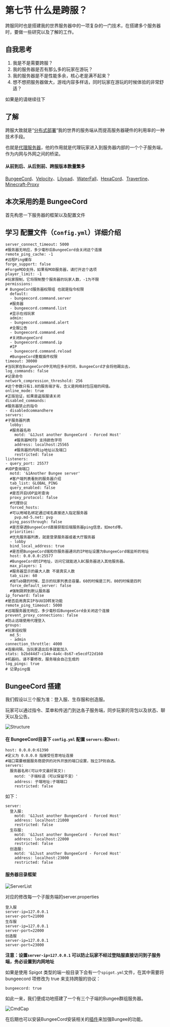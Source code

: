 # 第七节 什么是跨服？

跨服同时也是搭建我的世界服务器中的一项复杂的一门技术，在搭建多个服务器时，要做一些研究以及了解的工作。

## 自我思考

1. 我是不是需要跨服？
2. 我的服务器是否有那么多的玩家在游玩？
3. 我的服务器是不是性能多余，核心老是满不起来？
4. 想不想把服务器做大，游戏内容多样话，同时玩家在游玩的时候体验的非常舒适？

如果是的请继续往下

## 了解
跨服大致就是“[分布式部署](https://baike.baidu.com/item/%E5%88%86%E5%B8%83%E5%BC%8F%E7%B3%BB%E7%BB%9F/4905336?fr=aladdin)“我的世界的服务端从而提高服务器硬件的利用率的一种技术手段。

也就是[代理服务器](https://baike.baidu.com/item/%E4%BB%A3%E7%90%86%E6%9C%8D%E5%8A%A1%E5%99%A8/97996?fr=aladdin)，他的作用就是代理玩家进入到服务器内部的一个个子服务端，作为内网与外网之间的桥梁。

#### 从前到后、从后到前、跨服版本数量繁多
[BungeeCord](https://www.spigotmc.org/wiki/bungeecord/)、[Velocity](https://www.velocitypowered.com/downloads)、[Lilypad](http://ci.lilypadmc.org/)、[WaterFall](https://papermc.io/downloads#Waterfall)、[HexaCord](https://yivesmirror.com/downloads/hexacord)、[Travertine](https://papermc.io/downloads#Travertine)、[Minecraft-Proxy](https://github.com/bangbang93/minecraft-proxy)

## 本次采用的是 BungeeCord

首先构思一下服务器的框架以及配置文件

## 学习 配置文件（```Config.yml```）详细介绍
```
server_connect_timeout: 5000 
#服务器无响应，多少毫秒后BungeeCord会关闭这个连接
remote_ping_cache: -1 
#远程Ping缓存
forge_support: false 
#ForgeMOD支持，如果有MOD服务器，请打开这个选项
player_limit: -1 
#玩家限制，它将限制整个服务器的玩家人数，-1为不限
permissions: 
# BungeeCord服务器权限组 也就是指令权限
  default: 
  - bungeecord.command.server 
  #服务器
  - bungeecord.command.list 
  #显示在线玩家
  admin: 
  - bungeecord.command.alert 
  #全服公告
  - bungeecord.command.end 
  #关闭BungeeCord
  - bungeecord.command.ip 
  #IP
  - bungeecord.command.reload 
  #BungeeCord重载插件权限
timeout: 30000 
#当玩家在BungeeCord中无响应多长时间，BungeeCord才会将他踢出去，
log_commands: false 
#记录命令
network_compression_threshold: 256 
#这个参数只有1.8的服务端才有，含义是网络封包压缩的阀值。
online_mode: true 
#正版验证，如果是盗版服请关闭
disabled_commands: 
#服务器禁止的指令
- disabledcommandhere
servers: 
#子服务器列表
  lobby: 
  #服务器名称
    motd: '&1Just another BungeeCord - Forced Host' 
    #服务器MOTD 支持颜色字符
    address: localhost:25565 
    #服务器的内网ip地址以及端口
    restricted: false 
listeners: 
- query_port: 25577 
#UDP查询端口
  motd: '&1Another Bungee server' 
  #客户端列表看到的服务器介绍
  tab_list: GLOBAL_PING 
  query_enabled: false 
  #是否开启UDP监听查询
  proxy_protocol: false 
  #代理协议
  forced_hosts: 
  #可以用域名绑定通过域名直接进入指定服务器
    pvp.md-5.net: pvp
  ping_passthrough: false 
  #是否穿透BungeeCord直接获取后端服务器ping信息，如motd等。
  priorities: 
  #优先服务器列表，就是登录服务器或者大厅服务器
  - lobby
  bind_local_address: true 
  #是否把BungeeCord端和你服务器通讯的IP地址设置为BungeeCord端监听的地址
  host: 0.0.0.0:25577 
  #BungeeCord的IP地址，访问它就能进入BC服务器进入其他服务器。
  max_players: 1 
  #服务器显示的最大人数 不是真实人数
  tab_size: 60 
  #按Tab键的时候，显示的玩家列表总容量。60的时候是三列，80的时候是四列
  force_default_server: false 
  #强制跳转到默认服务器
ip_forward: false 
#是否启用真实IP与UUID转发功能
remote_ping_timeout: 5000 
#远端服务器无响应，多少毫秒后BungeeCord会关闭这个连接
prevent_proxy_connections: false 
#防止远端使用代理登入
groups: 
#玩家组权限
  md_5:
  - admin
connection_throttle: 4000 
#连接间隔，当玩家退出后多就能加入
stats: b2bd44d7-c14e-4a4c-8s67-e5ecdf22d160 
#机器码，请不要修改，服务端会自己生成的
log_pings: true 
# 记录ping值
```

## BungeeCord 搭建

我们假设以三个服为准：登入服、生存服和创造服。

玩家可以通过指令、菜单和传送门到达各子服务端，同步玩家的背包以及状态、聊天以及公告。

![Structure](./images/bungee/BungeeCordstructure.png)

#### 在 BungeeCord目录下 `config.yml` 配置 `servers:`和`host:`

```
host: 0.0.0.0:61390
#定义为 0.0.0.0 指接受任意地址连接
#端口需要根据服务商提供的对外开放的端口设置，独立IP则自选。
servers:
  服务器名称(可以中文最好英文):
    motd: '子端标语（可以保留不变）'
    address: 子端地址:子端端口
    restricted: false
```

如下：


```
server:
  登入服:
    motd: '&1Just another BungeeCord - Forced Host'
    address: localhost:21000
    restricted: false
  生存服:
    motd: '&1Just another BungeeCord - Forced Host'
    address: localhost:22000
    restricted: false
  创造服:
    motd: '&1Just another BungeeCord - Forced Host'
    address: localhost:23000
    restricted: false
```

#### 服务器目录框架
![ServerList](./images/bungee/ServerList.png)

对应的修改每一个子服务端的server.properties

```
登入服
server-ip=127.0.0.1
server-port=21000
生存服
server-ip=127.0.0.1
server-port=22000
创造服
server-ip=127.0.0.1
server-port=23000
```
**注意：设置`server-ip=127.0.0.1` 可以防止玩家不经过登陆服直接访问到子服务端，务必设置到内网地址**

如果是使用 Spigot 类型的端一般目录下会有一个`spigot.yml`文件，在其中需要将 bungeecord 项修改为 true 来支持跨服的协议：
```
bungeecord: true
```
如此一来，我们便成功地搭建了一个有三个子端的Bungee群组服务器。

![CmdCap](./images/bungee/CmdCap.png)

在后期也可以安装BungeeCord安装相关的[插件](https://www.spigotmc.org/resources/categories/bungee-proxy.3/)来加强Bungee的功能。
